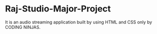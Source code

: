 # Raj-Studio-Major-Project
It is an audio streaming application built by using HTML and CSS only by CODING NINJAS.
